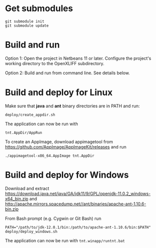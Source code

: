 # Get submodules

	git submodule init
	git submodule update

# Build and run

Option 1: Open the project in Netbeans 11 or later. Configure the project's working directory to the OpenXLIFF subdirectory.

Option 2: Build and run from command line. See details below.

# Build and deploy for Linux

Make sure that **java** and **ant** binary directories are in PATH and run:

	deploy/create_appdir.sh

The application can now be run with

	tnt.AppDir/AppRun

To create an AppImage, download appimagetool from https://github.com/AppImage/AppImageKit/releases and run

	./appimagetool-x86_64.AppImage tnt.AppDir


# Build and deploy for Windows

Download and extract
https://download.java.net/java/GA/jdk11/9/GPL/openjdk-11.0.2_windows-x64_bin.zip and
http://apache.mirrors.spacedump.net//ant/binaries/apache-ant-1.10.6-bin.zip

From Bash prompt (e.g. Cygwin or Git Bash) run

	PATH="/path/to/jdk-12.0.1/bin:/path/to/apache-ant-1.10.6/bin:$PATH"
	deploy/deploy_windows.sh

The application can now be run with ```tnt.winapp/runtnt.bat```

